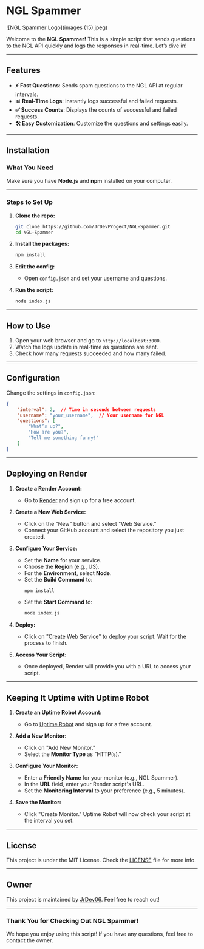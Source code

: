 
# NGL Spammer

![NGL Spammer Logo](images (15).jpeg)

Welcome to the **NGL Spammer!** This is a simple script that sends questions to the NGL API quickly and logs the responses in real-time. Let’s dive in!

---

## Features

- **⚡ Fast Questions**: Sends spam questions to the NGL API at regular intervals.
- **📊 Real-Time Logs**: Instantly logs successful and failed requests.
- **✅ Success Counts**: Displays the counts of successful and failed requests.
- **🛠️ Easy Customization**: Customize the questions and settings easily.

---

## Installation

### What You Need

Make sure you have **Node.js** and **npm** installed on your computer.

---

### Steps to Set Up

1. **Clone the repo:**
   ```bash
   git clone https://github.com/JrDevProgect/NGL-Spammer.git
   cd NGL-Spammer
   ```

2. **Install the packages:**
   ```bash
   npm install
   ```

3. **Edit the config:**
   - Open `config.json` and set your username and questions.

4. **Run the script:**
   ```bash
   node index.js
   ```

---

## How to Use

1. Open your web browser and go to `http://localhost:3000`.
2. Watch the logs update in real-time as questions are sent.
3. Check how many requests succeeded and how many failed.

---

## Configuration

Change the settings in `config.json`:

```json
{
    "interval": 2,  // Time in seconds between requests
    "username": "your_username",  // Your username for NGL
    "questions": [
        "What’s up?",
        "How are you?",
        "Tell me something funny!"
    ]
}
```

---

## Deploying on Render

1. **Create a Render Account:**
   - Go to [Render](https://render.com) and sign up for a free account.

2. **Create a New Web Service:**
   - Click on the "New" button and select "Web Service."
   - Connect your GitHub account and select the repository you just created.

3. **Configure Your Service:**
   - Set the **Name** for your service.
   - Choose the **Region** (e.g., US).
   - For the **Environment**, select **Node**.
   - Set the **Build Command** to:
     ```bash
     npm install
     ```
   - Set the **Start Command** to:
     ```bash
     node index.js
     ```

4. **Deploy:**
   - Click on "Create Web Service" to deploy your script. Wait for the process to finish.

5. **Access Your Script:**
   - Once deployed, Render will provide you with a URL to access your script.

---

## Keeping It Uptime with Uptime Robot

1. **Create an Uptime Robot Account:**
   - Go to [Uptime Robot](https://uptimerobot.com) and sign up for a free account.

2. **Add a New Monitor:**
   - Click on "Add New Monitor."
   - Select the **Monitor Type** as "HTTP(s)."

3. **Configure Your Monitor:**
   - Enter a **Friendly Name** for your monitor (e.g., NGL Spammer).
   - In the **URL** field, enter your Render script's URL.
   - Set the **Monitoring Interval** to your preference (e.g., 5 minutes).

4. **Save the Monitor:**
   - Click "Create Monitor." Uptime Robot will now check your script at the interval you set.

---

## License

This project is under the MIT License. Check the [LICENSE](LICENSE) file for more info.

---

## Owner

This project is maintained by [JrDev06](https://www.facebook.com/profile.php?id=100091592152325). Feel free to reach out!

---

### Thank You for Checking Out NGL Spammer!

We hope you enjoy using this script! If you have any questions, feel free to contact the owner.
